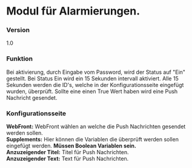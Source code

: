 # Modul für Alarmierungen.

### Version
1.0

### Funktion
Bei aktivierung, durch Eingabe vom Password, wird der Status auf "Ein" gestellt. Bei Status Ein wird ein 15 Sekunden intervall aktiviert. 
Alle 15 Sekunden werden die ID's, welche in der Konfigurationsseite eingefügt wurden, überprüft. Sollte eine einen True Wert haben wird eine Push Nachricht gesendet.

### Konfigurationsseite
<b>WebFront:</b> WebFront wählen an welche die Push Nachrichten gesendet werden sollen. <br>
<b>Supplements:</b> Hier können die Variablen die überprüft werden sollen eingefügt werden. <b>Müssen Boolean Variablen sein.</b><br>
<b>Anzuzeigender Titel:</b> Titel für Push Nachrichten.<br>
<b>Anzuzeigender Text:</b> Text für Push Nachrichten.

